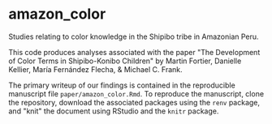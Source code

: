 # amazon_color

Studies relating to color knowledge in the Shipibo tribe in Amazonian Peru.

This code produces analyses associated with the paper "The Development of Color Terms in Shipibo-Konibo Children" by Martin Fortier, Danielle Kellier, María Fernández Flecha, & Michael C. Frank.

The primary writeup of our findings is contained in the reproducible manuscript file `paper/amazon_color.Rmd`. To reproduce the manuscript, clone the repository, download the associated packages using the `renv` package, and "knit" the document using RStudio and the `knitr` package.

